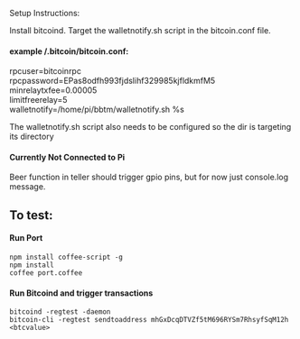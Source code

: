 Setup Instructions:

Install bitcoind.
Target the walletnotify.sh script in the bitcoin.conf file.

#### example /.bitcoin/bitcoin.conf:
rpcuser=bitcoinrpc      
rpcpassword=EPas8odfh993fjdslihf329985kjfldkmfM5      
minrelaytxfee=0.00005     
limitfreerelay=5     
walletnotify=/home/pi/bbtm/walletnotify.sh %s       

The walletnotify.sh script also needs to be configured so the
dir is targeting its directory

#### Currently Not Connected to Pi
Beer function in teller should trigger gpio pins, but for now just console.log message. 

## To test:
#### Run Port
`npm install coffee-script -g`   
`npm install`   
`coffee port.coffee`   

#### Run Bitcoind and trigger transactions
`bitcoind -regtest -daemon`     
`bitcoin-cli -regtest sendtoaddress mhGxDcqDTVZf5tM696RYSm7RhsyfSqM12h <btcvalue>`    
